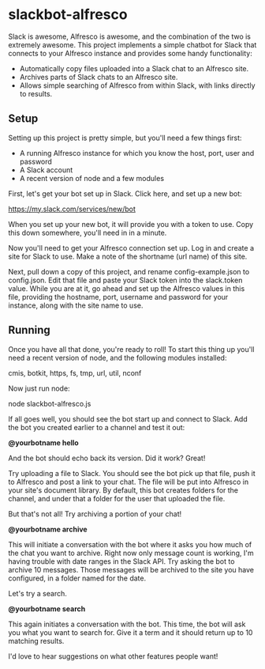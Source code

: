 slackbot-alfresco
====================

Slack is awesome, Alfresco is awesome, and the combination of the two is extremely awesome.
This project implements a simple chatbot for Slack that connects to your Alfresco instance and provides some
handy functionality:

* Automatically copy files uploaded into a Slack chat to an Alfresco site.
* Archives parts of Slack chats to an Alfresco site.
* Allows simple searching of Alfresco from within Slack, with links directly to results.

Setup
--------------------

Setting up this project is pretty simple, but you'll need a few things first:

* A running Alfresco instance for which you know the host, port, user and password
* A Slack account
* A recent version of node and a few modules

First, let's get your bot set up in Slack.  Click here, and set up a new bot:

https://my.slack.com/services/new/bot

When you set up your new bot, it will provide you with a token to use.  Copy this down somewhere, you'll
need in in a minute.

Now you'll need to get your Alfresco connection set up.  Log in and create a site for Slack to use.  Make
a note of the shortname (url name) of this site.

Next, pull down a copy of this project, and rename config-example.json to config.json.  Edit that file and paste your 
Slack token into the slack.token value.  While you are at it, go ahead and set up the Alfresco values in this file,
providing the hostname, port, username and password for your instance, along with the site name to use.

Running
--------------------

Once you have all that done, you're ready to roll!  To start this thing up you'll need a recent version of node, 
and the following modules installed:

cmis, botkit, https, fs, tmp, url, util, nconf

Now just run node:

node slackbot-alfresco.js

If all goes well, you should see the bot start up and connect to Slack.  Add the bot you created earlier to a
channel and test it out:

__@yourbotname hello__

And the bot should echo back its version.  Did it work?  Great!

Try uploading a file to Slack.  You should see the bot pick up that file, push it to Alfresco and post a link to
your chat.  The file will be put into Alfresco in your site's document library.  By default, this bot creates folders
for the channel, and under that a folder for the user that uploaded the file.

But that's not all!  Try archiving a portion of your chat!

__@yourbotname archive__

This will initiate a conversation with the bot where it asks you how much of the chat you want to archive.  Right now only 
message count is working, I'm having trouble with date ranges in the Slack API.  Try asking the bot to archive 10 messages.
Those messages will be archived to the site you have configured, in a folder named for the date.

Let's try a search.

__@yourbotname search__

This again initiates a conversation with the bot.  This time, the bot will ask you what you want to search for.  Give
it a term and it should return up to 10 matching results.

I'd love to hear suggestions on what other features people want!